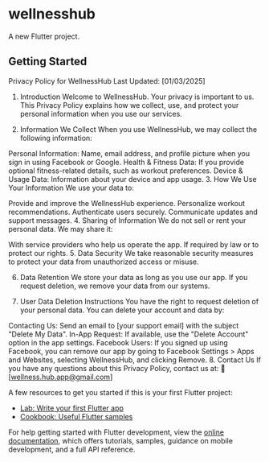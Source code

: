 # wellnesshub

A new Flutter project.

## Getting Started

Privacy Policy for WellnessHub
Last Updated: [01/03/2025]

1. Introduction
Welcome to WellnessHub. Your privacy is important to us. This Privacy Policy explains how we collect, use, and protect your personal information when you use our services.

2. Information We Collect
When you use WellnessHub, we may collect the following information:

Personal Information: Name, email address, and profile picture when you sign in using Facebook or Google.
Health & Fitness Data: If you provide optional fitness-related details, such as workout preferences.
Device & Usage Data: Information about your device and app usage.
3. How We Use Your Information
We use your data to:

Provide and improve the WellnessHub experience.
Personalize workout recommendations.
Authenticate users securely.
Communicate updates and support messages.
4. Sharing of Information
We do not sell or rent your personal data. We may share it:

With service providers who help us operate the app.
If required by law or to protect our rights.
5. Data Security
We take reasonable security measures to protect your data from unauthorized access or misuse.

6. Data Retention
We store your data as long as you use our app. If you request deletion, we remove your data from our systems.

7. User Data Deletion Instructions
You have the right to request deletion of your personal data. You can delete your account and data by:

Contacting Us: Send an email to [your support email] with the subject "Delete My Data".
In-App Request: If available, use the "Delete Account" option in the app settings.
Facebook Users: If you signed up using Facebook, you can remove our app by going to Facebook Settings > Apps and Websites, selecting WellnessHub, and clicking Remove.
8. Contact Us
If you have any questions about this Privacy Policy, contact us at:
📧 [wellness.hub.app@gmail.com]

A few resources to get you started if this is your first Flutter project:

- [Lab: Write your first Flutter app](https://docs.flutter.dev/get-started/codelab)
- [Cookbook: Useful Flutter samples](https://docs.flutter.dev/cookbook)

For help getting started with Flutter development, view the
[online documentation](https://docs.flutter.dev/), which offers tutorials,
samples, guidance on mobile development, and a full API reference.
